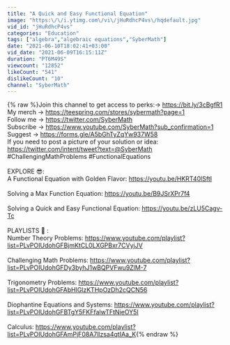 ```yaml
---
title: "A Quick and Easy Functional Equation"
image: "https:\/\/i.ytimg.com\/vi\/jHuRdhcP4vs\/hqdefault.jpg"
vid_id: "jHuRdhcP4vs"
categories: "Education"
tags: ["algebra","algebraic equations","SyberMath"]
date: "2021-06-10T18:02:41+03:00"
vid_date: "2021-06-09T16:15:11Z"
duration: "PT6M49S"
viewcount: "12852"
likeCount: "541"
dislikeCount: "10"
channel: "SyberMath"
---
```

{% raw %}Join this channel to get access to perks:→ <a rel="nofollow" target="blank" href="https://bit.ly/3cBgfR1">https://bit.ly/3cBgfR1</a> <br />My merch → <a rel="nofollow" target="blank" href="https://teespring.com/stores/sybermath?page=1">https://teespring.com/stores/sybermath?page=1</a><br />Follow me → <a rel="nofollow" target="blank" href="https://twitter.com/SyberMath">https://twitter.com/SyberMath</a> <br />Subscribe → <a rel="nofollow" target="blank" href="https://www.youtube.com/SyberMath?sub_confirmation=1">https://www.youtube.com/SyberMath?sub_confirmation=1</a><br />Suggest → <a rel="nofollow" target="blank" href="https://forms.gle/A5bGhTyZqYw937W58">https://forms.gle/A5bGhTyZqYw937W58</a><br />If you need to post a picture of your solution or idea:<br /><a rel="nofollow" target="blank" href="https://twitter.com/intent/tweet?text=@SyberMath">https://twitter.com/intent/tweet?text=@SyberMath</a> <br />#ChallengingMathProblems #FunctionalEquations<br /><br />EXPLORE 😎:<br />A Functional Equation with Golden Flavor: <a rel="nofollow" target="blank" href="https://youtu.be/HKRT40lSftI">https://youtu.be/HKRT40lSftI</a><br /><br />Solving a Max Function Equation: <a rel="nofollow" target="blank" href="https://youtu.be/B9JSrXPr7f4">https://youtu.be/B9JSrXPr7f4</a><br /><br />Solving a Quick and Easy Functional Equation: <a rel="nofollow" target="blank" href="https://youtu.be/zLU5Cagv-Tc">https://youtu.be/zLU5Cagv-Tc</a><br /><br />PLAYLISTS 🎵 :<br />Number Theory Problems: <a rel="nofollow" target="blank" href="https://www.youtube.com/playlist?list=PLvPOIUdohGFBjmKtCL0LXGPBxr7CVyjJV">https://www.youtube.com/playlist?list=PLvPOIUdohGFBjmKtCL0LXGPBxr7CVyjJV</a><br /><br />Challenging Math Problems: <a rel="nofollow" target="blank" href="https://www.youtube.com/playlist?list=PLvPOIUdohGFDy3byhJ1wBQPVFwu9ZlM-7">https://www.youtube.com/playlist?list=PLvPOIUdohGFDy3byhJ1wBQPVFwu9ZlM-7</a><br /><br />Trigonometry Problems: <a rel="nofollow" target="blank" href="https://www.youtube.com/playlist?list=PLvPOIUdohGFAbHlGlzKTHpOzDh2cQCN56">https://www.youtube.com/playlist?list=PLvPOIUdohGFAbHlGlzKTHpOzDh2cQCN56</a><br /><br />Diophantine Equations and Systems: <a rel="nofollow" target="blank" href="https://www.youtube.com/playlist?list=PLvPOIUdohGFBTgY5FKFfalwTFtNieOY5I">https://www.youtube.com/playlist?list=PLvPOIUdohGFBTgY5FKFfalwTFtNieOY5I</a><br /><br />Calculus: <a rel="nofollow" target="blank" href="https://www.youtube.com/playlist?list=PLvPOIUdohGFAmPjF08A7llzsa4qtIAa_K">https://www.youtube.com/playlist?list=PLvPOIUdohGFAmPjF08A7llzsa4qtIAa_K</a>{% endraw %}
